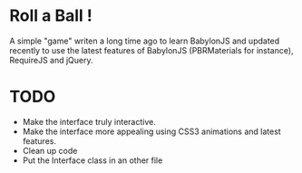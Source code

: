 # Roll a Ball !
A simple "game" writen a long time ago to learn BabylonJS and updated recently to use the latest features of BabylonJS (PBRMaterials for instance), RequireJS and jQuery.
# TODO
- Make the interface truly interactive.
- Make the interface more appealing using CSS3 animations and latest features.
- Clean up code
- Put the Interface class in an other file
